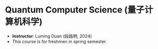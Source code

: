 # Quantum Computer Science (量子计算机科学)

- **Instructor**: Luming Duan (段路明, 2024)
- This course is for freshmen in spring semester.
